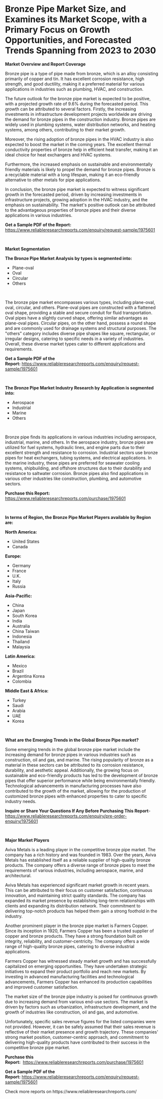 <p><h1>Bronze Pipe Market Size, and Examines its Market Scope, with a Primary Focus on Growth Opportunities, and Forecasted Trends Spanning from 2023 to 2030</h1></p><p><strong>Market Overview and Report Coverage</strong></p>
<p><p>Bronze pipe is a type of pipe made from bronze, which is an alloy consisting primarily of copper and tin. It has excellent corrosion resistance, high strength, and good ductility, making it a preferred material for various applications in industries such as plumbing, HVAC, and construction.</p><p>The future outlook for the bronze pipe market is expected to be positive, with a projected growth rate of 9.6% during the forecasted period. This growth can be attributed to several factors. Firstly, the increasing investments in infrastructure development projects worldwide are driving the demand for bronze pipes in the construction industry. Bronze pipes are widely used in plumbing systems, water distribution networks, and heating systems, among others, contributing to their market growth.</p><p>Moreover, the rising adoption of bronze pipes in the HVAC industry is also expected to boost the market in the coming years. The excellent thermal conductivity properties of bronze help in efficient heat transfer, making it an ideal choice for heat exchangers and HVAC systems.</p><p>Furthermore, the increased emphasis on sustainable and environmentally friendly materials is likely to propel the demand for bronze pipes. Bronze is a recyclable material with a long lifespan, making it an eco-friendly alternative to other metals for pipe applications.</p><p>In conclusion, the bronze pipe market is expected to witness significant growth in the forecasted period, driven by increasing investments in infrastructure projects, growing adoption in the HVAC industry, and the emphasis on sustainability. The market's positive outlook can be attributed to the advantageous properties of bronze pipes and their diverse applications in various industries.</p></p>
<p><strong>Get a Sample PDF of the Report:</strong> <a href="https://www.reliableresearchreports.com/enquiry/request-sample/1975601">https://www.reliableresearchreports.com/enquiry/request-sample/1975601</a></p>
<p>&nbsp;</p>
<p><strong>Market Segmentation</strong></p>
<p><strong>The Bronze Pipe Market Analysis by types is segmented into:</strong></p>
<p><ul><li>Plane-oval</li><li>Oval</li><li>Circular</li><li>Others</li></ul></p>
<p>&nbsp;</p>
<p><p>The bronze pipe market encompasses various types, including plane-oval, oval, circular, and others. Plane-oval pipes are constructed with a flattened oval shape, providing a stable and secure conduit for fluid transportation. Oval pipes have a slightly curved shape, offering similar advantages as plane-oval pipes. Circular pipes, on the other hand, possess a round shape and are commonly used for drainage systems and structural purposes. The "others" category includes diverse pipe shapes like square, rectangular, or irregular designs, catering to specific needs in a variety of industries. Overall, these diverse market types cater to different applications and requirements.</p></p>
<p><strong>Get a Sample PDF of the Report:</strong>&nbsp;<a href="https://www.reliableresearchreports.com/enquiry/request-sample/1975601">https://www.reliableresearchreports.com/enquiry/request-sample/1975601</a></p>
<p>&nbsp;</p>
<p><strong>The Bronze Pipe Market Industry Research by Application is segmented into:</strong></p>
<p><ul><li>Aerospace</li><li>Industrial</li><li>Marine</li><li>Others</li></ul></p>
<p>&nbsp;</p>
<p><p>Bronze pipe finds its applications in various industries including aerospace, industrial, marine, and others. In the aerospace industry, bronze pipes are utilized for fuel systems, hydraulic lines, and engine parts due to their excellent strength and resistance to corrosion. Industrial sectors use bronze pipes for heat exchangers, tubing systems, and electrical applications. In the marine industry, these pipes are preferred for seawater cooling systems, shipbuilding, and offshore structures due to their durability and resistance to saltwater corrosion. Bronze pipes also find applications in various other industries like construction, plumbing, and automotive sectors.</p></p>
<p><strong>Purchase this Report:</strong>&nbsp; <a href="https://www.reliableresearchreports.com/purchase/1975601">https://www.reliableresearchreports.com/purchase/1975601</a></p>
<p>&nbsp;</p>
<p><strong>In terms of Region, the Bronze Pipe Market Players available by Region are:</strong></p>
<p>
    <p> <strong> North America: </strong>
        <ul>
            <li>United States</li>
            <li>Canada</li>
        </ul>
        </p> 
    <p> <strong> Europe: </strong>
        <ul>
            <li>Germany</li>
            <li>France</li>
            <li>U.K.</li>
            <li>Italy</li>
            <li>Russia</li>
        </ul>
        </p> 
    <p> <strong> Asia-Pacific: </strong>
        <ul>
            <li>China</li>
            <li>Japan</li>
            <li>South Korea</li>
            <li>India</li>
            <li>Australia</li>
            <li>China Taiwan</li>
            <li>Indonesia</li>
            <li>Thailand</li>
            <li>Malaysia</li>
        </ul>
        </p> 
    <p> <strong> Latin America: </strong>
        <ul>
            <li>Mexico</li>
            <li>Brazil</li>
            <li>Argentina Korea</li>
            <li>Colombia</li>
        </ul>
        </p> 
    <p> <strong> Middle East & Africa: </strong>
        <ul>
            <li>Turkey</li>
            <li>Saudi</li>
            <li>Arabia</li>
            <li>UAE</li>
            <li>Korea</li>
        </ul>
    </p>
    </p>
<p>&nbsp;</p>
<p><strong>What are the Emerging Trends in the Global Bronze Pipe market?</strong></p>
<p><p>Some emerging trends in the global bronze pipe market include the increasing demand for bronze pipes in various industries such as construction, oil and gas, and marine. The rising popularity of bronze as a material in these sectors can be attributed to its corrosion resistance, durability, and aesthetic appeal. Additionally, the growing focus on sustainable and eco-friendly products has led to the development of bronze pipes that offer superior performance while being environmentally friendly. Technological advancements in manufacturing processes have also contributed to the growth of the market, allowing for the production of customized bronze pipes with enhanced properties to cater to specific industry needs.</p></p>
<p><strong>Inquire or Share Your Questions If Any Before Purchasing This Report</strong>- <a href="https://www.reliableresearchreports.com/enquiry/pre-order-enquiry/1975601">https://www.reliableresearchreports.com/enquiry/pre-order-enquiry/1975601</a></p>
<p>&nbsp;</p>
<p><strong>Major Market Players</strong></p>
<p><p>Aviva Metals is a leading player in the competitive bronze pipe market. The company has a rich history and was founded in 1983. Over the years, Aviva Metals has established itself as a reliable supplier of high-quality bronze products. The company offers a diverse range of bronze pipes to meet the requirements of various industries, including aerospace, marine, and architectural.</p><p>Aviva Metals has experienced significant market growth in recent years. This can be attributed to their focus on customer satisfaction, continuous innovation, and maintaining strict quality standards. The company has expanded its market presence by establishing long-term relationships with clients and expanding its distribution network. Their commitment to delivering top-notch products has helped them gain a strong foothold in the industry.</p><p>Another prominent player in the bronze pipe market is Farmers Copper. Since its inception in 1920, Farmers Copper has been a trusted supplier of copper and bronze products. They have a strong foundation built on integrity, reliability, and customer-centricity. The company offers a wide range of high-quality bronze pipes, catering to diverse industrial applications.</p><p>Farmers Copper has witnessed steady market growth and has successfully capitalized on emerging opportunities. They have undertaken strategic initiatives to expand their product portfolio and reach new markets. By investing in advanced manufacturing facilities and technological advancements, Farmers Copper has enhanced its production capabilities and improved customer satisfaction.</p><p>The market size of the bronze pipe industry is poised for continuous growth due to increasing demand from various end-use sectors. The market is driven by factors such as urbanization, infrastructure development, and the growth of industries like construction, oil and gas, and automotive.</p><p>Unfortunately, specific sales revenue figures for the listed companies were not provided. However, it can be safely assumed that their sales revenue is reflective of their market presence and growth trajectory. These companies' strong market position, customer-centric approach, and commitment to delivering high-quality products have contributed to their success in the competitive bronze pipe market.</p></p>
<p><strong>Purchase this Report:</strong>&nbsp;&nbsp;<a href="https://www.reliableresearchreports.com/purchase/1975601">https://www.reliableresearchreports.com/purchase/1975601</a></p>
<p></p>
<p><strong>Get a Sample PDF of the Report:</strong>&nbsp;<a href="https://www.reliableresearchreports.com/enquiry/request-sample/1975601">https://www.reliableresearchreports.com/enquiry/request-sample/1975601</a></p>
<p>Check more reports on https://www.reliableresearchreports.com/</p>